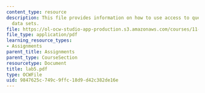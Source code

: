 ```yaml
---
content_type: resource
description: This file provides information on how to use access to query multiple
  data sets.
file: https://ol-ocw-studio-app-production.s3.amazonaws.com/courses/11-204-planning-communications-and-digital-media-fall-2004/9847625c749c9ffc18d9d42c382de16e_lab5.pdf
file_type: application/pdf
learning_resource_types:
- Assignments
parent_title: Assignments
parent_type: CourseSection
resourcetype: Document
title: lab5.pdf
type: OCWFile
uid: 9847625c-749c-9ffc-18d9-d42c382de16e
---
```


